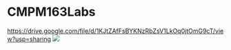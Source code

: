 # CMPM163Labs
https://drive.google.com/file/d/1KJtZAfFsBYKNzRbZsV1LkOq0jtOmG9cT/view?usp=sharing
![](Screenshot%8(11).png)
